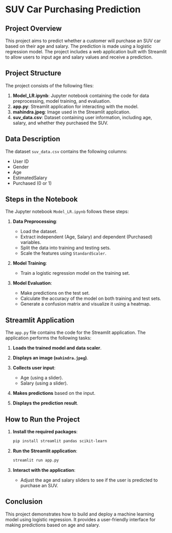 
# SUV Car Purchasing Prediction

## Project Overview

This project aims to predict whether a customer will purchase an SUV car based on their age and salary. The prediction is made using a logistic regression model. The project includes a web application built with Streamlit to allow users to input age and salary values and receive a prediction.

## Project Structure

The project consists of the following files:

1. **Model_LR.ipynb**: Jupyter notebook containing the code for data preprocessing, model training, and evaluation.
2. **app.py**: Streamlit application for interacting with the model.
3. **mahindra.jpeg**: Image used in the Streamlit application.
4. **suv_data.csv**: Dataset containing user information, including age, salary, and whether they purchased the SUV.

## Data Description

The dataset `suv_data.csv` contains the following columns:
- User ID
- Gender
- Age
- EstimatedSalary
- Purchased (0 or 1)

## Steps in the Notebook

The Jupyter notebook `Model_LR.ipynb` follows these steps:

1. **Data Preprocessing**:
   - Load the dataset.
   - Extract independent (Age, Salary) and dependent (Purchased) variables.
   - Split the data into training and testing sets.
   - Scale the features using `StandardScaler`.

2. **Model Training**:
   - Train a logistic regression model on the training set.

3. **Model Evaluation**:
   - Make predictions on the test set.
   - Calculate the accuracy of the model on both training and test sets.
   - Generate a confusion matrix and visualize it using a heatmap.

## Streamlit Application

The `app.py` file contains the code for the Streamlit application. The application performs the following tasks:

1. **Loads the trained model and data scaler**.
2. **Displays an image (`mahindra.jpeg`)**.
3. **Collects user input**:
   - Age (using a slider).
   - Salary (using a slider).

4. **Makes predictions** based on the input.
5. **Displays the prediction result**.

## How to Run the Project

1. **Install the required packages**:
   ```bash
   pip install streamlit pandas scikit-learn
   ```

2. **Run the Streamlit application**:
   ```bash
   streamlit run app.py
   ```

3. **Interact with the application**:
   - Adjust the age and salary sliders to see if the user is predicted to purchase an SUV.

## Conclusion

This project demonstrates how to build and deploy a machine learning model using logistic regression. It provides a user-friendly interface for making predictions based on age and salary.
